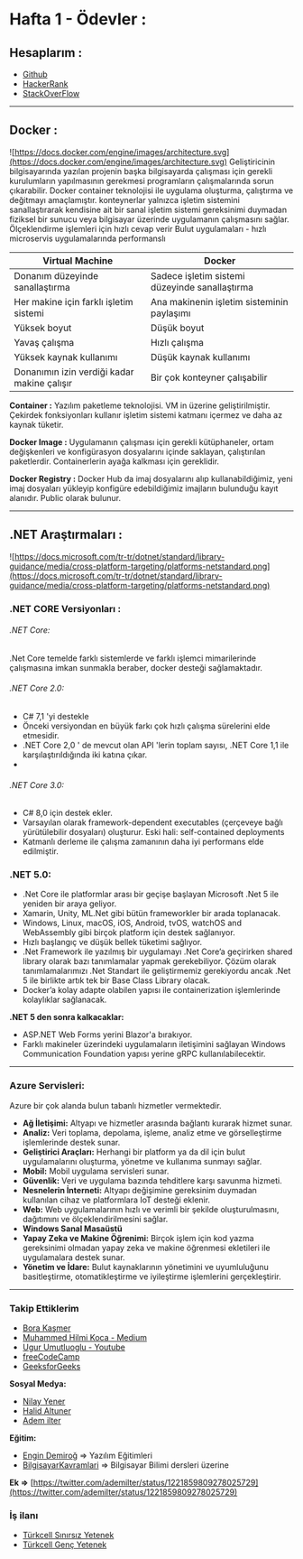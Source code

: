 # Hafta 1 - Ödevler :

## Hesaplarım :
- [Github](https://github.com/ramisyk)
- [HackerRank](https://www.hackerrank.com/ramisyk?hr_r=1)
- [StackOverFlow](https://stackoverflow.com/users/14502282/ramisyk)
*** 
## Docker :
![https://docs.docker.com/engine/images/architecture.svg](https://docs.docker.com/engine/images/architecture.svg)
Geliştiricinin bilgisayarında yazılan projenin başka bilgisayarda çalışması için gerekli kurulumların yapılmasının gerekmesi programların çalışmalarında sorun çıkarabilir. 
Docker container teknolojisi ile uygulama oluşturma, çalıştırma ve değitmayı amaçlamıştır.
konteynerlar yalnızca işletim sistemini sanallaştırarak kendisine ait bir sanal işletim sistemi gereksinimi duymadan fiziksel bir sunucu veya bilgisayar üzerinde uygulamanın çalışmasını sağlar.
Ölçeklendirme işlemleri için hızlı cevap verir
Bulut uygulamaları - hızlı microservis uygulamalarında performanslı 

|Virtual Machine                             |Docker                                         |
|--------------------------------------------|-----------------------------------------------|
|Donanım düzeyinde sanallaştırma             |Sadece işletim sistemi düzeyinde sanallaştırma |
|Her makine için farklı işletim sistemi      |Ana makinenin işletim sisteminin paylaşımı     |
|Yüksek boyut                                |Düşük boyut                                    |
|Yavaş çalışma                               |Hızlı çalışma                                  |
|Yüksek kaynak kullanımı                     |Düşük kaynak kullanımı                         |
|Donanımın izin verdiği kadar makine çalışır |Bir çok konteyner çalışabilir                  |


**Container :** Yazılım paketleme teknolojisi. VM in üzerine geliştirilmiştir. Çekirdek fonksiyonları kullanır işletim sistemi katmanı içermez ve daha az kaynak tüketir. 

**Docker Image :** Uygulamanın çalışması için gerekli kütüphaneler, ortam değişkenleri ve konfigürasyon dosyalarını içinde saklayan, çalıştırılan paketlerdir. Containerlerin ayağa kalkması için gereklidir. 

**Docker Registry :** Docker Hub da imaj dosyalarını alıp kullanabildiğimiz, yeni imaj dosyaları yükleyip konfigüre edebildiğimiz imajların bulunduğu kayıt alanıdır. Public olarak bulunur. 
***
## .NET Araştırmaları :
![https://docs.microsoft.com/tr-tr/dotnet/standard/library-guidance/media/cross-platform-targeting/platforms-netstandard.png](https://docs.microsoft.com/tr-tr/dotnet/standard/library-guidance/media/cross-platform-targeting/platforms-netstandard.png)

### .NET CORE Versiyonları :

###### .NET Core:
.Net Core temelde farklı sistemlerde ve farklı işlemci mimarilerinde çalışmasına imkan sunmakla beraber, docker desteği sağlamaktadır.

###### .NET Core 2.0:
- C# 7,1 'yi destekle
- Önceki versiyondan en büyük farkı çok hızlı çalışma sürelerini elde etmesidir.
- .NET Core 2,0 ' de mevcut olan API 'lerin toplam sayısı, .NET Core 1,1 ile karşılaştırıldığında iki katına çıkar.
- 

###### .NET Core 3.0:
- C# 8,0 için destek ekler.
- Varsayılan olarak framework-dependent executables (çerçeveye bağlı yürütülebilir dosyaları) oluşturur. Eski hali: self-contained deployments
- Katmanlı derleme ile çalışma zamanının daha iyi performans elde edilmiştir.

### .NET 5.0:
- .Net Core ile platformlar arası bir geçişe başlayan Microsoft .Net 5 ile yeniden bir araya geliyor.
- Xamarin, Unity, ML.Net gibi bütün frameworkler bir arada toplanacak.
- Windows, Linux, macOS, iOS, Android, tvOS, watchOS and WebAssembly gibi birçok platform için destek sağlanıyor.
- Hızlı başlangıç ve düşük bellek tüketimi sağlıyor.
- .Net Framework ile yazılmış bir uygulamayı .Net Core’a geçirirken shared library olarak bazı tanımlamalar yapmak gerekebiliyor. Çözüm olarak tanımlamalarımızı .Net Standart ile geliştirmemiz gerekiyordu ancak .Net 5 ile birlikte artık tek bir Base Class Library olacak.
- Docker’a kolay adapte olabilen yapısı ile containerization işlemlerinde kolaylıklar sağlanacak.

**.NET 5 den sonra kalkacaklar:** 
- ASP.NET Web Forms yerini Blazor'a bırakıyor.
- Farklı makineler üzerindeki uygulamaların iletişimini sağlayan Windows Communication Foundation yapısı yerine gRPC kullanılabilecektir.
***

### Azure Servisleri:
Azure bir çok alanda bulun tabanlı hizmetler vermektedir.
- **Ağ İletişimi:** Altyapı ve hizmetler arasında bağlantı kurarak hizmet sunar.
- **Analiz:** Veri toplama, depolama, işleme, analiz etme ve görselleştirme işlemlerinde destek sunar.
- **Geliştirici Araçları:** Herhangi bir platform ya da dil için bulut uygulamalarını oluşturma, yönetme ve kullanıma sunmayı sağlar.
- **Mobil:** Mobil uygulama servisleri sunar.
- **Güvenlik:** Veri ve uygulama bazında tehditlere karşı savunma hizmeti.
- **Nesnelerin İnterneti:** Altyapı değişimine gereksinim duymadan kullanılan cihaz ve platformlara IoT desteği eklenir. 
- **Web:** Web uygulamalarının hızlı ve verimli bir şekilde oluşturulmasını, dağıtımını ve ölçeklendirilmesini sağlar.
- **Windows Sanal Masaüstü**
- **Yapay Zeka ve Makine Öğrenimi:** Birçok işlem için kod yazma gereksinimi olmadan yapay zeka ve makine öğrenmesi ekletileri ile uygulamalara destek sunar.
- **Yönetim ve İdare:** Bulut kaynaklarının yönetimini ve uyumluluğunu basitleştirme, otomatikleştirme ve iyileştirme işlemlerini gerçekleştirir.
***
### Takip Ettiklerim
- [Bora Kaşmer](http://www.borakasmer.com/)
- [Muhammed Hilmi Koca - Medium](https://medium.com/@mhkoca)
- [Ugur Umutluoglu - Youtube](https://www.youtube.com/channel/UCpFcAp-klqUMATCKS71ZXPw)
- [freeCodeCamp](https://www.freecodecamp.org/news/)
- [GeeksforGeeks](https://www.geeksforgeeks.org/)

**Sosyal Medya:**
- [Nilay Yener](https://twitter.com/nlycskn)  
- [Halid Altuner](https://twitter.com/halidaltuner)
- [Adem ilter](https://twitter.com/ademilter)

**Eğitim:**
- [Engin Demiroğ](https://www.youtube.com/channel/UCRjiquPh4mjPNoOV9eCilXQ) ⇒ Yazılım Eğitimleri
- [BilgisayarKavramlari](https://www.youtube.com/channel/UCkkgrhDCJheXQNIFqUVw0_g) ⇒ Bilgisayar Bilimi dersleri üzerine

**Ek ⇒** 
[https://twitter.com/ademilter/status/1221859809278025729](https://twitter.com/ademilter/status/1221859809278025729)

### İş ilanı
- [Türkcell Sınırsız Yetenek](https://kariyerim.turkcell.com.tr/sinirsiz-yetenek/)
- [Türkcell Genç Yetenek](https://kariyerim.turkcell.com.tr/genc-yetenek)
